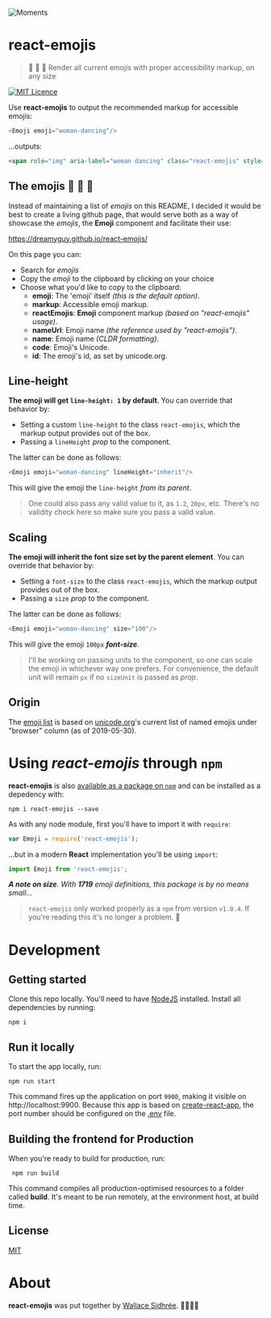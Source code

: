![Moments](https://raw.githubusercontent.com/dreamyguy/react-emojis/master/docs/react-emojis-logo-github-full-width.png "Render scalable emojis with proper accessibility markup")

# react-emojis

> :rocket: :hamster: :tada: Render all current emojis with proper accessibility markup, on any size

[![MIT Licence](https://img.shields.io/badge/license-MIT-blue.svg)](https://github.com/dreamyguy/react-emojis/blob/master/LICENSE)

Use **react-emojis** to output the recommended markup for accessible emojis:

```javascript
<Emoji emoji="woman-dancing"/>
```

...outputs:


```html
<span role="img" aria-label="woman dancing" class="react-emojis" style="line-height: 1;">💃</span>
```

## The emojis :tada: :balloon: :unicorn:

Instead of maintaining a list of _emojis_ on this README, I decided it would be best to create a living github page, that would serve both as a way of showcase the _emojis_, the **Emoji** component and facilitate their use:

https://dreamyguy.github.io/react-emojis/

On this page you can:

- Search for _emojis_
- Copy the _emoji_ to the clipboard by clicking on your choice
- Choose what you'd like to copy to the clipboard:
    - **emoji**: The 'emoji' itself _(this is the default option)_.
    - **markup**: Accessible emoji markup.
    - **reactEmojis**: **Emoji** component markup _(based on "react-emojis" usage)_.
    - **nameUrl**: Emoji name _(the reference used by "react-emojis")_.
    - **name**: Emoji name _(CLDR formatting)_.
    - **code**: Emoji's Unicode.
    - **id**: The emoji's id, as set by unicode.org.

## Line-height

**The emoji will get `line-height: 1` by default**. You can override that behavior by:

- Setting a custom `line-height` to the class `react-emojis`, which the markup output provides out of the box.
- Passing a `lineHeight` _prop_ to the component.

The latter can be done as follows:

```javascript
<Emoji emoji="woman-dancing" lineHeight="inherit"/>
```

This will give the emoji the `line-height` _from its parent_.

> One could also pass any valid value to it, as `1.2`, `20px`, etc. There's no validity check here so make sure you pass a valid value.

## Scaling

**The emoji will inherit the font size set by the parent element**. You can override that behavior by:

- Setting a `font-size` to the class `react-emojis`, which the markup output provides out of the box.
- Passing a `size` _prop_ to the component.

The latter can be done as follows:

```javascript
<Emoji emoji="woman-dancing" size="100"/>
```

This will give the emoji `100px` _**font-size**_.

> I'll be working on passing units to the component, so one can scale the emoji in whichever way one prefers. For convenience, the default unit will remain `px` if no `sizeUnit` is passed as _prop_.

## Origin

The [emoji list](https://github.com/dreamyguy/react-emojis/blob/master/src/app/components/EmojiData.js) is based on [unicode.org](https://unicode.org/emoji/charts/full-emoji-list.html)'s current list of named emojis under "browser" column (as of 2019-05-30).

# Using _react-emojis_ through `npm`

**react-emojis** is also [available as a package on `npm`](https://www.npmjs.com/package/react-emojis) and can be installed as a depedency with:

    npm i react-emojis --save

As with any node module, first you'll have to import it with `require`:

```javascript
var Emoji = require('react-emojis');
```

...but in a modern **React** implementation you'll be using `import`:

```javascript
import Emoji from 'react-emojis';
```

_**A note on size**. With **1719** emoji definitions, this package is by no means small..._

> `react-emojis` only worked properly as a `npm` from version `v1.0.4`. If you're reading this it's no longer a problem. :tada:

# Development

## Getting started

Clone this repo locally. You'll need to have [NodeJS][1] installed. Install all dependencies by running:

    npm i

## Run it locally

To start the app locally, run:

    npm run start

This command fires up the application on port `9900`, making it visible on http://localhost:9900. Because this app is based on [create-react-app][2], the port number should be configured on the [.env](https://github.com/dreamyguy/react-emojis/blob/master/.env#L1) file.

## Building the frontend for Production

When you're ready to build for production, run:

     npm run build

This command compiles all production-optimised resources to a folder called **build**. It's meant to be run remotely, at the environment host, at build time.

## License

[MIT](LICENSE)

# About

**react-emojis** was put together by [Wallace Sidhrée][1]. 👨‍💻🇳🇴

  [1]: http://sidhree.com/
  [2]: https://facebook.github.io/create-react-app/
